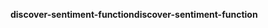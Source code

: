 <span data-ttu-id="99852-101">**discover-sentiment-function**</span><span class="sxs-lookup"><span data-stu-id="99852-101">**discover-sentiment-function**</span></span>
